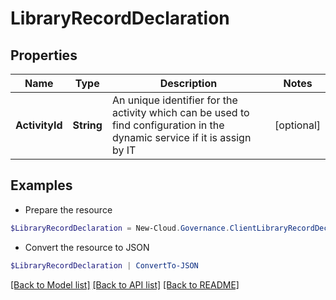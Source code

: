 # LibraryRecordDeclaration
## Properties

Name | Type | Description | Notes
------------ | ------------- | ------------- | -------------
**ActivityId** | **String** | An unique identifier for the activity which can be used to find configuration in the dynamic service if it is assign by IT | [optional] 

## Examples

- Prepare the resource
```powershell
$LibraryRecordDeclaration = New-Cloud.Governance.ClientLibraryRecordDeclaration  -ActivityId null
```

- Convert the resource to JSON
```powershell
$LibraryRecordDeclaration | ConvertTo-JSON
```

[[Back to Model list]](../README.md#documentation-for-models) [[Back to API list]](../README.md#documentation-for-api-endpoints) [[Back to README]](../README.md)

